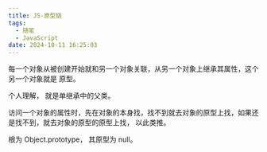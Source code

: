 ```yaml
---
title: JS-原型链
tags:
  - 随笔
  - JavaScript
date: 2024-10-11 16:25:03
---
```


每一个对象从被创建开始就和另一个对象关联，从另一个对象上继承其属性，这个另一个对象就是 原型。

个人理解， 就是单继承中的父类。

访问一个对象的属性时，先在对象的本身找，找不到就去对象的原型上找，如果还是找不到，就去对象的原型的原型上找， 以此类推。

根为 Object.prototype， 其原型为 null。 